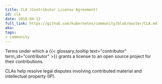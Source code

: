 ```yaml
---
title: CLA (Contributor License Agreement)
id: cla
date: 2018-04-12
full_link: https://github.com/kubernetes/community/blob/master/CLA.md
aka: 
tags:
- community 
---
```

 Terms under which a {{< glossary_tooltip text="contributor" term_id="contributor" >}} grants a license to an open source project for their contributions.

<!--more--> 

CLAs help resolve legal disputes involving contributed material and intellectual property (IP).

